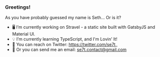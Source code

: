 ### Greetings!
As you have probably guessed my name is Seth... Or is it?

- 🖥️ I’m currently working on Stravel - a static site built with GatsbyJS and Material UI.
- 💡 I’m currently learning TypeScript, and I'm Lovin' It!
- 📱 You can reach on Twitter: https://twitter.com/se7t_
- 📧 Or you can send me an email: se7t.contact@gmail.com
